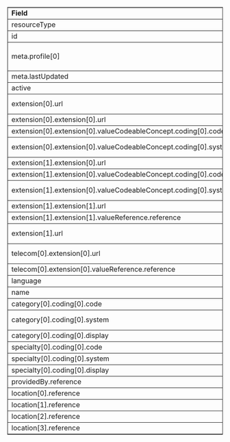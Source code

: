 <table border="1"><tr><td><b>Field</b></td><td><b>Value</b></td></tr>
<tr><td>resourceType</td><td>
"HealthcareService"
</td></tr>
<tr><td>id</td><td>
"PharmChainRetailService"
</td></tr>
<tr><td>meta.profile[0]</td><td>"http://hl7.org/fhir/us/davinci-pdex-NatlDir/StructureDefinition/NatlDir-HealthcareService"</td></tr>
<tr><td>meta.lastUpdated</td><td>
"2020-07-07T13:26:22.0314215+00:00"
</td></tr>
<tr><td>active</td><td>
"true"
</td></tr>
<tr><td>extension[0].url</td><td>
"http://hl7.org/fhir/us/davinci-pdex-NatlDir/StructureDefinition/delivery-method"
</td></tr>
<tr><td>extension[0].extension[0].url</td><td>
"type"
</td></tr>
<tr><td>extension[0].extension[0].valueCodeableConcept.coding[0].code</td><td>
#physical
</td></tr>
<tr><td>extension[0].extension[0].valueCodeableConcept.coding[0].system</td><td>
"http://hl7.org/fhir/us/davinci-pdex-NatlDir/CodeSystem/DeliveryMethodCS"
</td></tr>
<tr><td>extension[1].extension[0].url</td><td>
"acceptingPatients"
</td></tr>
<tr><td>extension[1].extension[0].valueCodeableConcept.coding[0].code</td><td>
#existptonly
</td></tr>
<tr><td>extension[1].extension[0].valueCodeableConcept.coding[0].system</td><td>
"http://hl7.org/fhir/us/davinci-pdex-NatlDir/CodeSystem/AcceptingPatientsCS"
</td></tr>
<tr><td>extension[1].extension[1].url</td><td>
"fromNetwork"
</td></tr>
<tr><td>extension[1].extension[1].valueReference.reference</td><td>
"Organization/AcmeofCTStdNet"
</td></tr>
<tr><td>extension[1].url</td><td>
"http://hl7.org/fhir/us/davinci-pdex-NatlDir/StructureDefinition/newpatients"
</td></tr>
<tr><td>telecom[0].extension[0].url</td><td>
"http://hl7.org/fhir/us/davinci-pdex-NatlDir/StructureDefinition/via-intermediary"
</td></tr>
<tr><td>telecom[0].extension[0].valueReference.reference</td><td>
"Organization/PharmChain"
</td></tr>
<tr><td>language</td><td>
"en-US"
</td></tr>
<tr><td>name</td><td>
"Pharmacy by PharmChain"
</td></tr>
<tr><td>category[0].coding[0].code</td><td>
#pharm
</td></tr>
<tr><td>category[0].coding[0].system</td><td>
"http://hl7.org/fhir/us/davinci-pdex-NatlDir/CodeSystem/HealthcareServiceCategoryCS"
</td></tr>
<tr><td>category[0].coding[0].display</td><td>
"Pharmacy"
</td></tr>
<tr><td>specialty[0].coding[0].code</td><td>
#3336C0003X
</td></tr>
<tr><td>specialty[0].coding[0].system</td><td>
"http://nucc.org/provider-taxonomy"
</td></tr>
<tr><td>specialty[0].coding[0].display</td><td>
"Community/Retail Pharmacy"
</td></tr>
<tr><td>providedBy.reference</td><td>
"Organization/PharmChain"
</td></tr>
<tr><td>location[0].reference</td><td>
"Location/PharmLoc1"
</td></tr>
<tr><td>location[1].reference</td><td>
"Location/PharmLoc2"
</td></tr>
<tr><td>location[2].reference</td><td>
"Location/PharmLoc3"
</td></tr>
<tr><td>location[3].reference</td><td>
"Location/PharmLoc4"
</td></tr>
</table>

